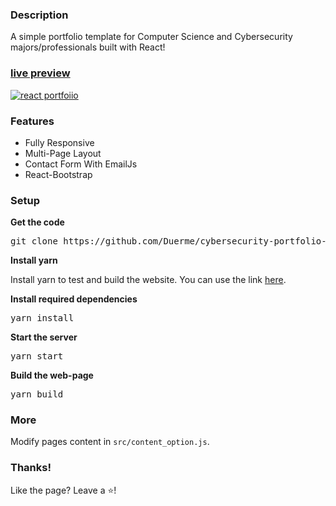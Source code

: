 ### Description

A simple portfolio template for Computer Science and Cybersecurity majors/professionals built with React! 

### [live preview](https://kylerosario.com/)

[![react portfoiio](src/assets/images/page.gif)](https://kylerosario.com/)

### Features

- Fully Responsive
- Multi-Page Layout
- Contact Form With EmailJs
- React-Bootstrap

### Setup

**Get the code**

<pre>git clone https://github.com/Duerme/cybersecurity-portfolio-webpage.git</pre>

**Install yarn**

Install yarn to test and build the website. You can use the link [here](https://classic.yarnpkg.com/lang/en/docs/install/#windows-stable).
 
**Install required dependencies**

<pre>yarn install</pre>

**Start the server**

<pre>yarn start</pre>

**Build the web-page**

<pre>yarn build</pre>

### More

Modify pages content in  `src/content_option.js`.

### Thanks!

Like the page? Leave a ⭐! 
